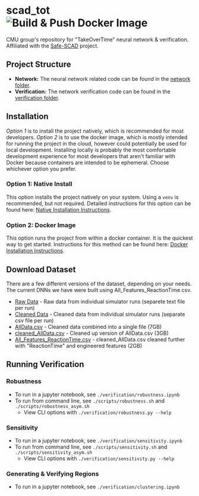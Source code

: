 # scad_tot ![Build & Push Docker Image](https://github.com/SharedControlAutonomousDriving/scad_tot/workflows/Build%20&%20Push%20Docker%20Image/badge.svg)

CMU group's repository for "TakeOverTime" neural network &amp; verification. Affiliated with the [Safe-SCAD](https://www.york.ac.uk/assuring-autonomy/projects/safe-scad/) project.

## Project Structure

* **Network:** The neural network related code can be found in the [network folder](./network).
* **Verification:** The network verification code can be found in the [verification folder](./verification).

## Installation

*Option 1* is to install the project natively, which is recommended for most developers. *Option 2* is to use the docker image, which is mostly intended for running the project in the cloud, however could potentially be used for local development. Installing locally is probably the most comfortable development experience for most developers that aren't familiar with Docker because containers are intended to be ephemeral. Choose whichever option you prefer.

### Option 1: Native Install

This option installs the project natively on your system. Using a `venv` is recommended, but not required. Detailed instructions for this option can be found here: [Native Installation Instructions](./docs/NATIVE_INSTALL.md).

### Option 2: Docker Image

This option runs the project from within a docker container. It is the quickest way to get started. Instructions for this method can be found here: [Docker Installation Instructions](./docs/DOCKER_INSTALL.md).

## Download Dataset

There are a few different versions of the dataset, depending on your needs. The current DNNs we have were built using All_Features_ReactionTime.csv.

* [Raw Data](https://drive.google.com/drive/folders/1TLz-cKsXMNdIr8A6Aix16QjpRZP_S0BM?usp=sharing) - Raw data from individual simulator runs (separete text file per run)
* [Cleaned Data](https://drive.google.com/drive/folders/1MsyvGP6BblBIB-88ajTFldBWlUFid8RF?usp=sharing) - Cleaned data from individual simulator runs (separate csv file per run)
* [AllData.csv](https://drive.google.com/file/d/1k7fG80Hsb2ZjkbZl_Kx47rE0LiSmaMPG/view?usp=sharing) - Cleaned data combined into a single file (7GB)
* [cleaned_AllData.csv](https://drive.google.com/file/d/1QuZlTzdaqi5BmtiC4wQZTb_6mFv296Lb/view?usp=sharing) - Cleaned up version of AllData.csv (3GB)
* [All_Features_ReactionTime.csv](https://drive.google.com/file/d/1vNT9PopDTy7nUsedAHdg1-VFAKrk6PIO/view?usp=sharing) - cleaned_AllData.csv cleaned further with "ReactionTime" and engineered features (2GB)

## Running Verification

### Robustness

* To run in a jupyter notebook, see `./verification/robustness.ipynb`
* To run from command line, see `./scripts/robustness.sh` and `./scripts/robustness_asym.sh`
  * View CLI options with `./verification/robustness.py --help`

### Sensitivity

* To run in a jupyter notebook, see `./verification/sensitivity.ipynb`
* To run from command line, see `./scripts/sensitivity.sh` and `./scripts/sensitivity_asym.sh`
  * View CLI options with `./verification/sensitivity.py --help`

### Generating & Verifying Regions

* To run in a jupyter notebook, see `./verification/clustering.ipynb`
